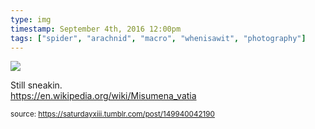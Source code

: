 ```yaml
---
type: img
timestamp: September 4th, 2016 12:00pm
tags: ["spider", "arachnid", "macro", "whenisawit", "photography"]
---
```

<img src="https://saturdayxiii.github.io/media/149940042190.jpg"/>

Still sneakin.
<br/>
<a href="https://en.wikipedia.org/wiki/Misumena_vatia" target="_blank">https://en.wikipedia.org/wiki/Misumena_vatia</a><br/>
 
  
<small>source: https://saturdayxiii.tumblr.com/post/149940042190</small>